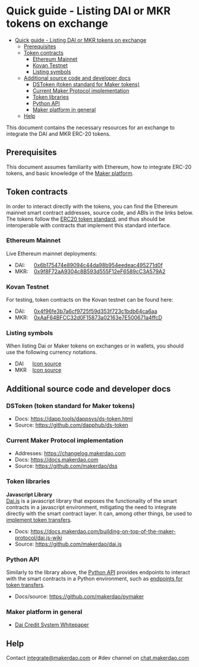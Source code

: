 # Quick guide - Listing DAI or MKR tokens on exchange

- [Quick guide - Listing DAI or MKR tokens on exchange](#quick-guide---listing-dai-or-mkr-tokens-on-exchange)
  - [Prerequisites](#prerequisites)
  - [Token contracts](#token-contracts)
    - [Ethereum Mainnet](#ethereum-mainnet)
    - [Kovan Testnet](#kovan-testnet)
    - [Listing symbols](#listing-symbols)
  - [Additional source code and developer docs](#additional-source-code-and-developer-docs)
    - [DSToken (token standard for Maker tokens)](#dstoken-token-standard-for-maker-tokens)
    - [Current Maker Protocol implementation](#current-maker-protocol-implementation)
    - [Token libraries](#token-libraries)
    - [Python API](#python-api)
    - [Maker platform in general](#maker-platform-in-general)
  - [Help](#help)

This document contains the necessary resources for an exchange to integrate the DAI and MKR ERC-20 tokens.

## Prerequisites

This document assumes familiarity with Ethereum, how to integrate ERC-20 tokens, and basic knowledge of the [Maker platform](https://www.makerdao.com).

## Token contracts

In order to interact directly with the tokens, you can find the Ethereum mainnet smart contract addresses, source code, and ABIs in the links below.
The tokens follow the [ERC20 token standard](https://github.com/ethereum/EIPs/blob/master/EIPS/eip-20.md), and thus should be interoperable with contracts that implement this standard interface.

### Ethereum Mainnet

Live Ethereum mainnet deployments:

- DAI:&nbsp;&nbsp;&nbsp;&nbsp;&nbsp;&nbsp;[0x6b175474e89094c44da98b954eedeac495271d0f](https://etherscan.io/address/0x6b175474e89094c44da98b954eedeac495271d0f#code)
- MKR:&nbsp;&nbsp;&nbsp;&nbsp;[0x9f8F72aA9304c8B593d555F12eF6589cC3A579A2](https://etherscan.io/address/0x9f8f72aa9304c8b593d555f12ef6589cc3a579a2#code)

### Kovan Testnet

For testing, token contracts on the Kovan testnet can be found here:

- DAI:&nbsp;&nbsp;&nbsp;&nbsp;&nbsp;&nbsp;[0x4f96fe3b7a6cf9725f59d353f723c1bdb64ca6aa](https://kovan.etherscan.io/address/0x4f96fe3b7a6cf9725f59d353f723c1bdb64ca6aa#code)
- MKR:&nbsp;&nbsp;&nbsp;&nbsp;[0xAaF64BFCC32d0F15873a02163e7E500671a4ffcD](https://kovan.etherscan.io/address/0xaaf64bfcc32d0f15873a02163e7e500671a4ffcd#code)

### Listing symbols

When listing Dai or Maker tokens on exchanges or in wallets, you should use the following currency notations.

- DAI&nbsp;&nbsp;&nbsp;&nbsp;&nbsp;&nbsp;[Icon source](https://www.notion.so/makerdao/Maker-Brand-ac517c82ff9a43089d0db5bb2ee045a4)
- MKR&nbsp;&nbsp;&nbsp;&nbsp;[Icon source](https://www.notion.so/makerdao/Maker-Brand-ac517c82ff9a43089d0db5bb2ee045a4)

## Additional source code and developer docs

### DSToken (token standard for Maker tokens)

- Docs: <https://dapp.tools/dappsys/ds-token.html>
- Source: <https://github.com/dapphub/ds-token>

### Current Maker Protocol implementation

- Addresses: <https://changelog.makerdao.com>
- Docs: <https://docs.makerdao.com>
- Source: <https://github.com/makerdao/dss>

### Token libraries

**Javascript Library**\
[Dai.js](https://docs.makerdao.com/dai.js) is a javascript library that exposes the functionality of the smart contracts in a javascript environment, mitigating the need to integrate directly with the smart contract layer. It can, among other things, be used to [implement token transfers](https://github.com/makerdao/dai.js#usage).

- Docs: <https://docs.makerdao.com/building-on-top-of-the-maker-protocol/dai.js-wiki>
- Source: <https://github.com/makerdao/dai.js>

### Python API

Similarly to the library above, the [Python API](https://github.com/makerdao/pymaker) provides endpoints to interact with the smart contracts in a Python environment, such as [endpoints for token transfers](https://github.com/makerdao/pymaker#token-transfer).

- Docs/source: <https://github.com/makerdao/pymaker>

### Maker platform in general

- [Dai Credit System Whitepaper](https://makerdao.com/whitepaper/)

## Help

Contact integrate@makerdao.com or #dev channel on [chat.makerdao.com](https://chat.makerdao.com/)
